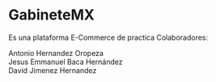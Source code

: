 # GabineteMX
Es una plataforma E-Commerce de practica
Colaboradores:

Antonio Hernandez Oropeza<br>
Jesus Emmanuel Baca Hernández<br>
David Jimenez Hernandez<br>